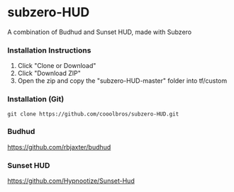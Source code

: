 # subzero-HUD

A combination of Budhud and Sunset HUD, made with Subzero

### Installation Instructions
1. Click "Clone or Download"
2. Click "Download ZIP"
3. Open the zip and copy the "subzero-HUD-master" folder into tf/custom

### Installation (Git)
`git clone https://github.com/cooolbros/subzero-HUD.git`


### Budhud
https://github.com/rbjaxter/budhud

### Sunset HUD
https://github.com/Hypnootize/Sunset-Hud
